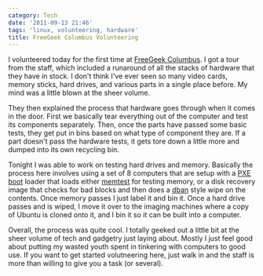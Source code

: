 ```yaml
---
category: Tech
date: '2011-09-13 21:46'
tags: 'linux, volunteering, hardware'
title: FreeGeek Columbus Volunteering
---
```


I volunteered today for the first time at [FreeGeek
Columbus](http://freegeekcolumbus.org/). I got a tour from the staff,
which included a runaround of all the stacks of hardware that they have
in stock. I don't think I've ever seen so many video cards, memory
sticks, hard drives, and various parts in a single place before. My mind
was a little blown at the sheer volume.

They then explained the process that hardware goes through when it comes
in the door. First we basically tear everything out of the computer and
test its components separately. Then, once the parts have passed some
basic tests, they get put in bins based on what type of component they
are. If a part doesn't pass the hardware tests, it gets tore down a
little more and dumped into its own recycling bin.

Tonight I was able to work on testing hard drives and memory. Basically
the process here involves using a set of 8 computers that are setup with
a [PXE boot](http://en.wikipedia.org/wiki/Preboot_Execution_Environment)
loader that loads either [memtest](http://www.memtest.org/) for testing
memory, or a disk recovery image that checks for bad blocks and then
does a [dban](http://www.dban.org/) style wipe on the contents. Once
memory passes I just label it and bin it. Once a hard drive passes and
is wiped, I move it over to the imaging machines where a copy of Ubuntu
is cloned onto it, and I bin it so it can be built into a computer.

Overall, the process was quite cool. I totally geeked out a little bit
at the sheer volume of tech and gadgetry just laying about. Mostly I
just feel good about putting my wasted youth spent in tinkering with
computers to good use. If you want to get started volutneering here,
just walk in and the staff is more than willing to give you a task (or
several).
